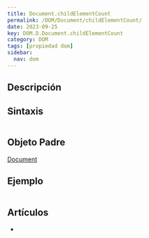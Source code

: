 ```yaml
---
title: Document.childElementCount
permalink: /DOM/Document/childElementCount/
date: 2023-09-25
key: DOM.D.Document.childElementCount
category: DOM
tags: [propiedad dom]
sidebar:
  nav: dom
---
```


## Descripción


## Sintaxis


```javascript

```


## Objeto Padre


[Document](https://www.w3api.com/DOM/Document/)


## Ejemplo


```javascript

```


## Artículos

- 
